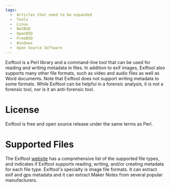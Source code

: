 ```yaml
---
tags:
  -  Articles that need to be expanded
  -  Tools
  -  Linux
  -  NetBSD
  -  OpenBSD
  -  FreeBSD
  -  Windows
  -  Open Source Software
---
```

Exiftool is a Perl library and a command-line tool that can be used for
reading and writing metadata in files. In addition to exif images,
Exiftool also supports many other file formats, such as video and audio
files as well as Word documents. Note that Exiftool does not support
writing metadata to some formats. While Exiftool can be helpful in a
forensic analysis, it is not a forensic tool, nor is it an anti-forensic
tool.

# License

Exiftool is free and open source release under the same terms as Perl.

# Supported Files

The Exiftool
[website](http://www.sno.phy.queensu.ca/~phil/exiftool/#supported) has a
comprehensive list of the supported file types, and indicates if
Exiftool supports reading, writing, and/or creating metadata for each
file type. Exiftool's specialty is image file formats. It can extract
exif and gps metadata and it can extract Maker Notes from several
popular manufacturers.